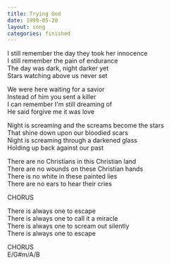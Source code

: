 ```yaml
---
title: Trying God
date: 1999-05-20
layout: song
categories: finished
---
```

I still remember the day they took her innocence  
I still remember the pain of endurance  
The day was dark, night darker yet  
Stars watching above us never set

We were here waiting for a savior  
Instead of him you sent a killer  
I can remember I'm still dreaming of   
He said forgive me it was love

<div class="chorus">
  Night is screaming and the screams become the stars<br/>
  That shine down upon our bloodied scars<br/>
  Night is screaming through a darkened glass<br/>
  Holding up back against our past
</div>

There are no Christians in this Christian land  
There are no wounds on these Christian hands  
There is no white in these painted lies  
There are no ears to hear their cries

<div class="chorus">CHORUS</div>

There is always one to escape  
There is always one to call it a miracle  
There is always one to scream out silently  
There is always one to escape

<div class="chorus">CHORUS</div>

<div class="chords">E/G#m/A/B</div>
